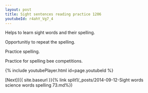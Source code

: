 ```yaml
---
layout: post
title: Sight sentences reading practice 1206
youtubeId: r4ahY_Vg7_4
---
```

 
 
Helps to learn sight words and their spelling.

Opportunitiy to repeat the spelling. 

Practice spelling. 
 
Practice for spelling bee competitions. 
 
{% include youtubePlayer.html id=page.youtubeId %}
 
 

[Next]({{ site.baseurl }}{% link  split1/_posts/2014-09-12-Sight words science words spelling 73.md%})
 

